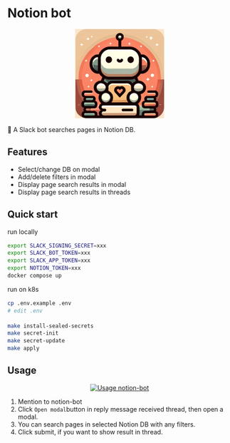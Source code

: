 # Notion bot

<p align="center">
   <img src="./misc/icon.png" width="200" alt="icon" />
</p>

🤖 A Slack bot searches pages in Notion DB.

## Features

- Select/change DB on modal
- Add/delete filters in modal
- Display page search results in modal
- Display page search results in threads

## Quick start

run locally

```bash
export SLACK_SIGNING_SECRET=xxx
export SLACK_BOT_TOKEN=xxx
export SLACK_APP_TOKEN=xxx
export NOTION_TOKEN=xxx
docker compose up
```

run on k8s

```bash
cp .env.example .env
# edit .env

make install-sealed-secrets
make secret-init
make secret-update
make apply
```

## Usage

<p align="center">
   <a href="https://youtu.be/mHCKeCSVFAw">
      <img src="https://github.com/litencatt/notion-bot/assets/17349045/a4763cb3-e02d-49d8-8f25-b098e40de3b8" width="800" alt="Usage notion-bot">
   </a>
</p>

1. Mention to notion-bot
2. Click `Open modal`button in reply message received thread, then open a modal.
3. You can search pages in selected Notion DB with any filters.
4. Click submit, if you want to show result in thread.
